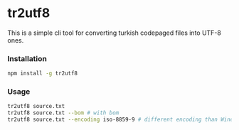 # tr2utf8

This is a simple cli tool for converting turkish codepaged files into UTF-8 ones.

### Installation
```sh
npm install -g tr2utf8
```

### Usage
```sh
tr2utf8 source.txt
tr2utf8 source.txt --bom # with bom
tr2utf8 source.txt --encoding iso-8859-9 # different encoding than Windows-1254
```

